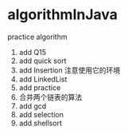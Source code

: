 # algorithmInJava

practice algorithm 
1. add Q15
2. add quick sort
3. add Insertion 注意使用它的环境
4. add LinkedList
5. add practice
6. 合并两个链表的算法
7. add gcd
8. add selection
9. add shellsort
